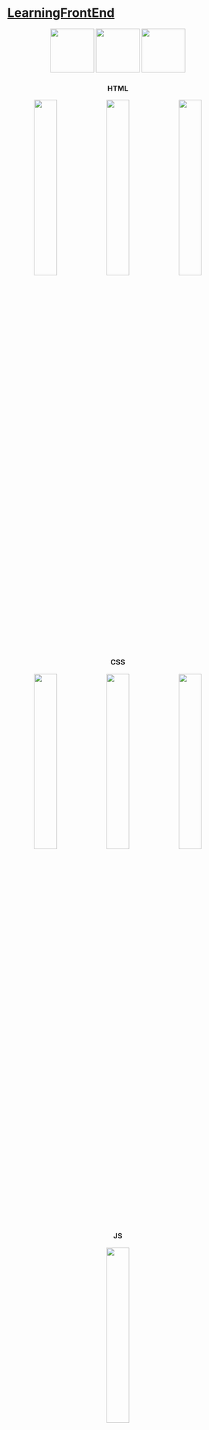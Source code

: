 # [LearningFrontEnd](https://satyamvyas04.github.io/LearningFrontEnd/)
<p align='center'><img src="https://user-images.githubusercontent.com/74038190/238200426-29fd6286-4e7b-4d6c-818f-c4765d5e39a9.gif" width='100'>
<img src="https://user-images.githubusercontent.com/74038190/238200428-67f477ed-6624-42da-99f0-1a7b1a16eecb.gif" width='100'>
<img src="https://user-images.githubusercontent.com/74038190/212257454-16e3712e-945a-4ca2-b238-408ad0bf87e6.gif" width='100'>
</p>

<h3 align='center'>HTML</h3>
<p align="center">
  <a href = 'https://satyamvyas04.github.io/LearningFrontEnd/HTMLBasics/Letter/Letter.html' ><img src="https://drive.google.com/uc?export=view&id=113r9wecqjhXtHsUs-eFeTLWS0mS0equa" width="32%" /></a>
  <a href = 'https://satyamvyas04.github.io/LearningFrontEnd/HTMLBasics/PlanetData/blank-template.html' ><img src="https://drive.google.com/uc?export=view&id=1LGftmIzk-zIhko5rWx0-ZO0ArZ-keWey" width="32%" /></a>
  <a href = 'https://satyamvyas04.github.io/LearningFrontEnd/HTMLBasics/MozillaSplash/index.html' ><img src="https://drive.google.com/uc?export=view&id=1wteYfhd3_a84A9vrL_S3xZwRkgP0Tg53" width="32%" /></a>
</p>

<h3 align='center'>CSS</h3>
<p align="center">
  <a href = 'https://satyamvyas04.github.io/LearningFrontEnd/CSSBasics/TypesettingHomePage/main.html' ><img src="https://drive.google.com/uc?export=view&id=17KjLA6z_skV1Ae0anvDRfBczzPe_zkLW" width="32%" /></a>
  <a href = 'https://satyamvyas04.github.io/LearningFrontEnd/CSSBasics/ResponsiveWebsite/home.html' ><img src="https://drive.google.com/uc?export=view&id=1jREwppTV4orBgtWAGISH4X72CJOZLyyh" width="32%" /></a>
  <a href = 'https://satyamvyas04.github.io/LearningFrontEnd/CSSBasics/WebsiteAssignment/home.html' ><img src="https://drive.google.com/uc?export=view&id=1u_1FdWX32DDO7t1GiyOGdFO4iNibewkP" width="32%" /></a>
</p>

<h3 align='center'>JS</h3>
<p align="center">
  <a href = 'https://satyamvyas04.github.io/LearningFrontEnd/JSBasics/Counter/counter.html' ><img src="https://drive.google.com/uc?export=view&id=1lae46aV_Y5abTTZMVQ2ErjKa8HvH57Cf" width="32%" /></a>
</p>

<h3 align='center'>Projects</h3>
<p align="center">
  <a href = 'https://satyamvyas04.github.io/LearningFrontEnd/FrontEndMentor/qr-code-component-main/index.html' ><img src="https://drive.google.com/uc?export=view&id=1lDapiaSMPCoY8Yzdxws9r7xe6thmrT_s" width="32%" /></a>
</p>


---

## Repository Structure

The repository is organized into three main sections: HTML Basics, CSS Basics, and JS Basics. Each section contains subfolders for various small projects and exercises to help you practice and build your skills gradually.

### HTML Basics

In this section, you'll find projects and exercises related to HTML, the markup language used to structure web content. The projects here will cover essential HTML concepts and provide hands-on experience in creating web pages. For more in-depth information and documentation on HTML, refer to [MDN Web Docs](https://developer.mozilla.org/en-US/docs/Web/HTML).

### CSS Basics

The CSS Basics section focuses on Cascading Style Sheets (CSS), which is used to control the presentation and layout of web pages. You'll work on projects to style HTML elements and make web pages visually appealing. To explore CSS in greater detail and access comprehensive resources, check out [MDN Web Docs](https://developer.mozilla.org/en-US/docs/Web/CSS) and [FreeCodeCamp CSS Videos](https://www.freecodecamp.org/).

### JS Basics

The JS Basics section delves into JavaScript, a powerful programming language that adds interactivity and functionality to web pages. You'll find projects and exercises to help you understand JavaScript's core concepts. For guidance and additional learning materials on JavaScript, refer to [MDN Web Docs](https://developer.mozilla.org/en-US/docs/Web/JavaScript) and [FreeCodeCamp JavaScript Videos](https://www.freecodecamp.org/).

## Contributing

If you have suggestions for improvements or would like to contribute additional learning resources, please feel free to open an issue or submit a pull request. Your contributions are welcome and can help others in their learning journey.

Happy learning, and enjoy your front-end development journey!
